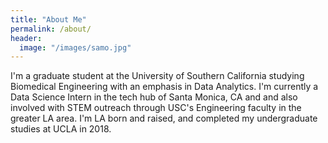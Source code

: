 ```yaml
---
title: "About Me"
permalink: /about/
header:
  image: "/images/samo.jpg"
---
```


  I'm a graduate student at the University of Southern California studying
  Biomedical Engineering with an emphasis in Data Analytics. I'm currently
  a Data Science Intern in the tech hub of Santa Monica, CA and and also
  involved with STEM outreach through USC's Engineering faculty in the
  greater LA area.
  I'm LA born and raised, and completed my undergraduate studies
  at UCLA in 2018.  
